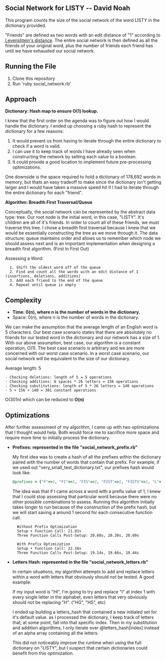 ## Social Network for LISTY -- David Noah

This program counts the size of the social network of the word LISTY in the dictionary provided.

"Friends" are defined as two words with an edit distance of "1" according to [Levenshtein's distance](http://en.wikipedia.org/wiki/Levenshtein_distance). The entire social network is then defined as all the friends of your original word, plus the number of friends each friend has until we have exhausted our social network.

Running the File
-------
1. Clone this repository
2. Run 'ruby social_network.rb'

Approach
-------
**Dictionary: Hash map to ensure O(1) lookup.**

I knew that the first order on the agenda was to figure out how I would handle the dictionary. I ended up choosing a ruby hash to represent the dictionary for a few reasons:

1. It would prevent us from having to iterate through the entire dictionary to check if a word is valid.
2. I can use it to keep track of words I have already seen when constructing the network by setting each value to a boolean.
3. It could provide a good location to implement future pre-processing optimizations.  

One downside is the space required to hold a dictionary of 178,692 words in memory, but thats an easy tradeoff to make since the dictionary isn't getting larger and I would have taken a massive speed hit if I had to iterate through the entire dictionary for each "friend".

**Algorithm: Breadth First Traversal/Queue**

Conceptually, the social network can be represented by the abstract data type: tree. Our root node is the initial word, in this case, "LISTY". It's children are all of it's friends. In order to count all of these friends, we must traverse this tree. I chose a breadth first traversal because I knew that we would be essentially constructing the tree as we move through it. The data structure: queue maintains order and allows us to remember which node we should assess next and is an important implementation when designing a breadth first algorithm. (First In First Out)

  Assessing a Word:
  ```
    1. Shift the oldest word off of the queue
    2. Find and count all the words with an edit distance of 1 (insertions, deletions, additions)
    3. Add each friend to the end of the queue
    4. Repeat until queue is empty
  ```


Complexity
-------
  - **Time: 0(n), where n is the number of words in the dictionary.**
  - Space: 0(n), where n is the number of words in the dictionary.

  We can make the assumption that the average length of an English word is 5 characters. Our best case scenario states that there are absolutely no friends for our tested word in the dictionary and our network has a size of 1. With our above assumption, best case, our algorithm is a constant operation, O(1). The best case scenario is arbitrary and we are more concerned with our worst case scenario. In a worst case scenario, our social network will be equivalent to the size of our dictionary.

  Average length: 5
  ```
  - Checking deletions: length of 5 = 5 operations
  - Checking additions: 6 spaces * 26 letters = 156 operations
  - Checking substitutions: length of 5 * 26 letters = 140 operations
  - 5 + 156 + 140 = 301 constant operations
  ```

  O(301n) which can be reduced to **O(n)**

Optimizations
-------
After further assessment of my algorithm, I came up with two optimizations that I thought would help. Both would force me to sacrifice more space and require more time to initially process the dictionary.

- **Prefixes: represented in the file "social_network_prefix.rb"**

  My first idea was to create a hash of all the prefixes within the dictionary paired with the number of words that contain that prefix. For example, if we used out "very_small_test_dictionary.txt", our prefixes hash would look like:

  ```Ruby
  @prefixes = {"F"=>2, "FI"=>2, "FIS"=>2, "FIST"=>2, "FISTS"=>1, "L"=>10, "LI"=>9, "LIS"=>2 ...
  ```

  The idea was that if I came across a word with a prefix value of 1, I knew that I could stop assessing that particular word because there were no other possible combinations to assess. Running this algorithm initially takes longer to run because of the construction of the prefix hash, but we will start saving a around 1 second for each consecutive function call.

  ```
    Without Prefix Optimization
    Setup + Function Call: 21.01s
    Three Function Calls Post-Setup: 20.68s, 20.30s, 20.69s
  ```

  ```
    With Prefix Optimization
    Setup + Function Call: 22.16s
    Three Function Calls Post-Setup: 19.14s, 19.66s, 19.44s
  ```

- **Letters Hash: represented in the file "social_network_letters.rb"**

  In certain situations, my algorithm attempts to add and replace letters within a word with letters that obviously should not be tested. A good example:

  If my input word is "HI", I'm going to try and replace "I" at index 1 with every single letter in the alphabet, even letters that very obviously should not be replacing "H". ("HG", "HS", etc)

  I ended up building a letters_hash that contained a new initialed set for it's default value. as I processed the dictionary, I keep track of letters that, at some point, fall into that specific index. Then in my substitution and addition algorithms, I only iterate over @letters_hash[index] instead of an alpha array containing all the letters.

  This did not noticeably improve the runtime when using the full dictionary on "LISTY", but I suspect that certain dictionaries could benefit from this optimization.
